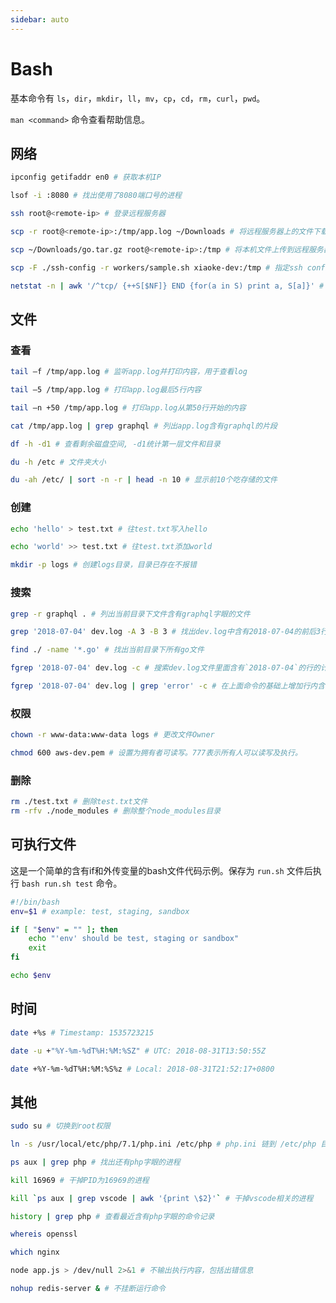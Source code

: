 ```yaml
---
sidebar: auto
---
```


# Bash

基本命令有 `ls`，`dir`，`mkdir`，`ll`，`mv`，`cp`，`cd`，`rm`，`curl`，`pwd`。

`man <command>` 命令查看帮助信息。

## 网络

```bash
ipconfig getifaddr en0 # 获取本机IP

lsof -i :8080 # 找出使用了8080端口号的进程

ssh root@<remote-ip> # 登录远程服务器

scp -r root@<remote-ip>:/tmp/app.log ~/Downloads # 将远程服务器上的文件下载到本机Downloads目录下

scp ~/Downloads/go.tar.gz root@<remote-ip>:/tmp # 将本机文件上传到远程服务器上

scp -F ./ssh-config -r workers/sample.sh xiaoke-dev:/tmp # 指定ssh config文件

netstat -n | awk '/^tcp/ {++S[$NF]} END {for(a in S) print a, S[a]}' # 查看服务器TCP连接状态统计
```

## 文件

### 查看

```bash
tail –f /tmp/app.log # 监听app.log并打印内容，用于查看log

tail –5 /tmp/app.log # 打印app.log最后5行内容

tail –n +50 /tmp/app.log # 打印app.log从第50行开始的内容

cat /tmp/app.log | grep graphql # 列出app.log含有graphql的片段

df -h -d1 # 查看剩余磁盘空间, -d1统计第一层文件和目录

du -h /etc # 文件夹大小

du -ah /etc/ | sort -n -r | head -n 10 # 显示前10个吃存储的文件
```

### 创建

```bash
echo 'hello' > test.txt # 往test.txt写入hello

echo 'world' >> test.txt # 往test.txt添加world

mkdir -p logs # 创建logs目录，目录已存在不报错
```

### 搜索

```bash
grep -r graphql . # 列出当前目录下文件含有graphql字眼的文件

grep '2018-07-04' dev.log -A 3 -B 3 # 找出dev.log中含有2018-07-04的前后3行

find ./ -name '*.go' # 找出当前目录下所有go文件

fgrep '2018-07-04' dev.log -c # 搜索dev.log文件里面含有`2018-07-04`的行的计数

fgrep '2018-07-04' dev.log | grep 'error' -c # 在上面命令的基础上增加行内含有`error`的条件
```

### 权限

```bash
chown -r www-data:www-data logs # 更改文件Owner

chmod 600 aws-dev.pem # 设置为拥有者可读写。777表示所有人可以读写及执行。
```

### 删除

```bash
rm ./test.txt # 删除test.txt文件
rm -rfv ./node_modules # 删除整个node_modules目录
```

## 可执行文件

这是一个简单的含有if和外传变量的bash文件代码示例。保存为 `run.sh` 文件后执行 `bash run.sh test` 命令。

```bash
#!/bin/bash
env=$1 # example: test, staging, sandbox

if [ "$env" = "" ]; then
    echo "'env' should be test, staging or sandbox"
    exit
fi

echo $env
```

## 时间

```bash
date +%s # Timestamp: 1535723215 

date -u +"%Y-%m-%dT%H:%M:%SZ" # UTC: 2018-08-31T13:50:55Z

date +%Y-%m-%dT%H:%M:%S%z # Local: 2018-08-31T21:52:17+0800
```

## 其他

```bash
sudo su # 切换到root权限

ln -s /usr/local/etc/php/7.1/php.ini /etc/php # php.ini 链到 /etc/php 目录下

ps aux | grep php # 找出还有php字眼的进程

kill 16969 # 干掉PID为16969的进程

kill `ps aux | grep vscode | awk '{print \$2}'` # 干掉vscode相关的进程

history | grep php # 查看最近含有php字眼的命令记录

whereis openssl

which nginx

node app.js > /dev/null 2>&1 # 不输出执行内容，包括出错信息

nohup redis-server & # 不挂断运行命令
```

